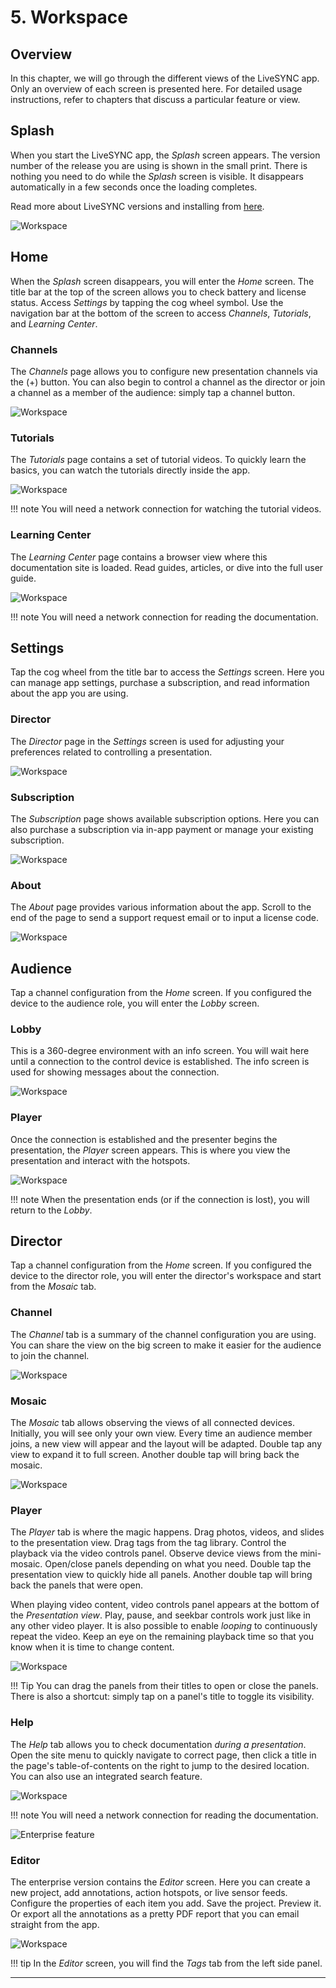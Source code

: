# 5. Workspace

## Overview

In this chapter, we will go through the different views of the LiveSYNC app. Only an overview of each screen is presented here. For detailed usage instructions, refer to chapters that discuss a particular feature or view.

## Splash

When you start the LiveSYNC app, the *Splash* screen appears. The version number of the release you are using is shown in the small print. There is nothing you need to do while the *Splash* screen is visible. It disappears automatically in a few seconds once the loading completes.

Read more about LiveSYNC versions and installing from [here](installing.md).

![Workspace](img/workspace_splash_1.png)

## Home

When the *Splash* screen disappears, you will enter the *Home* screen. The title bar at the top of the screen allows you to check battery and license status. Access *Settings* by tapping the cog wheel symbol. Use the navigation bar at the bottom of the screen to access *Channels*, *Tutorials*, and *Learning Center*. 

### Channels

The *Channels* page allows you to configure new presentation channels via the (+) button. You can also begin to control a channel as the director or join a channel as a member of the audience: simply tap a channel button.

![Workspace](img/workspace_home_1.png)

### Tutorials

The *Tutorials* page contains a set of tutorial videos. To quickly learn the basics, you can watch the tutorials directly inside the app.

![Workspace](img/workspace_home_2.png)

!!! note
    You will need a network connection for watching the tutorial videos.

### Learning Center

The *Learning Center* page contains a browser view where this documentation site is loaded. Read guides, articles, or dive into the full user guide.

![Workspace](img/workspace_home_3.png)

!!! note
    You will need a network connection for reading the documentation.

## Settings

Tap the cog wheel from the title bar to access the *Settings* screen. Here you can manage app settings, purchase a subscription, and read information about the app you are using.

### Director

The *Director* page in the *Settings* screen is used for adjusting your preferences related to controlling a presentation.

![Workspace](img/workspace_settings_1.png)

### Subscription

The *Subscription* page shows available subscription options. Here you can also purchase a subscription via in-app payment or manage your existing subscription.

![Workspace](img/workspace_settings_2.png)

### About

The *About* page provides various information about the app. Scroll to the end of the page to send a support request email or to input a license code.

![Workspace](img/workspace_settings_3.png)

## Audience

Tap a channel configuration from the *Home* screen. If you configured the device to the audience role, you will enter the *Lobby* screen.

### Lobby

This is a 360-degree environment with an info screen. You will wait here until a connection to the control device is established. The info screen is used for showing messages about the connection.

![Workspace](img/workspace_audience_1.png)

### Player

Once the connection is established and the presenter begins the presentation, the *Player* screen appears. This is where you view the presentation and interact with the hotspots.

![Workspace](img/workspace_audience_2.png)

!!! note
    When the presentation ends (or if the connection is lost), you will return to the *Lobby*.

## Director

Tap a channel configuration from the *Home* screen. If you configured the device to the director role, you will enter the director's workspace and start from the *Mosaic* tab.

### Channel

The *Channel* tab is a summary of the channel configuration you are using. You can share the view on the big screen to make it easier for the audience to join the channel.

![Workspace](img/workspace_director_1.png)

### Mosaic

The *Mosaic* tab allows observing the views of all connected devices. Initially, you will see only your own view. Every time an audience member joins, a new view will appear and the layout will be adapted. Double tap any view to expand it to full screen. Another double tap will bring back the mosaic.

![Workspace](img/workspace_director_2.png)

### Player

The *Player* tab is where the magic happens. Drag photos, videos, and slides to the presentation view. Drag tags from the tag library. Control the playback via the video controls panel. Observe device views from the mini-mosaic. Open/close panels depending on what you need. Double tap the presentation view to quickly hide all panels. Another double tap will bring back the panels that were open.

When playing video content, video controls panel appears at the bottom of the *Presentation view*. Play, pause, and seekbar controls work just like in any other video player. It is also possible to enable *looping* to continuously repeat the video. Keep an eye on the remaining playback time so that you know when it is time to change content.

![Workspace](img/workspace_director_3.png)

!!! Tip
    You can drag the panels from their titles to open or close the panels. There is also a shortcut: simply tap on a panel's title to toggle its visibility.

### Help

The *Help* tab allows you to check documentation *during a presentation*. Open the site menu to quickly navigate to correct page, then click a title in the page's table-of-contents on the right to jump to the desired location. You can also use an integrated search feature.

![Workspace](img/workspace_director_4.png)

!!! note
    You will need a network connection for reading the documentation.

![Enterprise feature](../img/enterprise_feature.png)

### Editor

The enterprise version contains the *Editor* screen. Here you can create a new project, add annotations, action hotspots, or live sensor feeds. Configure the properties of each item you add. Save the project. Preview it. Or export all the annotations as a pretty PDF report that you can email straight from the app.

![Workspace](img/workspace_editor_1.png)

!!! tip
    In the *Editor* screen, you will find the *Tags* tab from the left side panel. 

---
